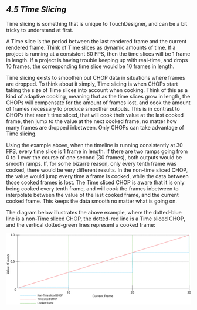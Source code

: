 
## *4.5 Time Slicing*

Time slicing is something that is unique to TouchDesigner, and can be a bit tricky to understand at first. 

A Time slice is the period between the last rendered frame and the current rendered frame. Think of Time slices as dynamic amounts of time. If a project is running at a consistent 60 FPS, then the time slices will be 1 frame in length. If a project is having trouble keeping up with real-time, and drops 10 frames, the corresponding time slice would be 10 frames in length.

Time slicing exists to smoothen out CHOP data in situations where frames are dropped. To think about it simply, Time slicing is when CHOPs start taking the size of Time slices into account when cooking. Think of this as a kind of adaptive cooking, meaning that as the time slices grow in length, the CHOPs will compensate for the amount of frames lost, and cook the amount of frames necessary to produce smoother outputs. This is in contrast to CHOPs that aren't time sliced, that will cook their value at the last cooked frame, then jump to the value at the next cooked frame, no matter how many frames are dropped inbetween. Only CHOPs can take advantage of Time slicing.

Using the example above, when the timeline is running consistently at 30 FPS, every time slice is 1 frame in length. If there are two ramps going from 0 to 1 over the course of one second (30 frames), both outputs would be smooth ramps. If, for some bizarre reason, only every tenth frame was cooked, there would be very different results. In the non-time sliced CHOP, the value would jump every time a frame is cooked, while the data between those cooked frames is lost. The Time sliced CHOP is aware that it is only being cooked every tenth frame, and will cook the frames inbetween to interpolate between the value of the last cooked frame, and the current cooked frame. This keeps the data smooth no matter what is going on. 

The diagram below illustrates the above example, where the dotted-blue line is a non-Time sliced CHOP, the dotted-red line is a Time sliced CHOP, and the vertical dotted-green lines represent a cooked frame: 

![Time Slicing](../img/4.4/Timeslice.png)

